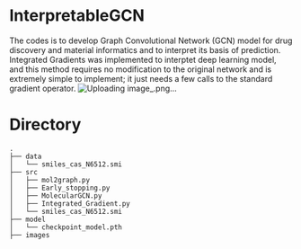 # InterpretableGCN
The codes is to develop Graph Convolutional Network (GCN) model for drug discovery and material informatics and to interpret its basis of prediction. Integrated Gradients was implemented to interptet deep learning model, and this method requires no modification to the original network and is extremely simple to implement; it just needs a few calls to the standard gradient operator.
![Uploading image_.png…]()


# Directory
```
.
├── data
│   └── smiles_cas_N6512.smi
├── src
│   ├── mol2graph.py
│   ├── Early_stopping.py
│   ├── MolecularGCN.py
│   ├── Integrated_Gradient.py
│   └── smiles_cas_N6512.smi
├── model
│   └── checkpoint_model.pth
├── images
```
